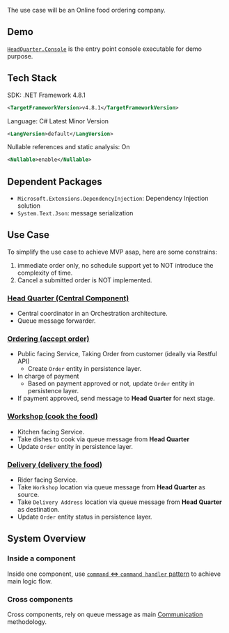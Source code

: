 The use case will be an Online food ordering company.
## Demo

[`HeadQuarter.Console`](../Src/HeadQuarter.Console/Program.cs) is the entry point console executable for demo purpose.
## Tech Stack

SDK: .NET Framework 4.8.1
```XML
<TargetFrameworkVersion>v4.8.1</TargetFrameworkVersion>
```

Language: C# Latest Minor Version
```XML
<LangVersion>default</LangVersion>
```

 Nullable references and static analysis: On
``` XML
<Nullable>enable</Nullable>
```

## Dependent Packages

- `Microsoft.Extensions.DependencyInjection`: Dependency Injection solution
- `System.Text.Json`: message serialization

## Use Case

To simplify the use case to achieve MVP asap, here are some constrains:
1. immediate order only, no schedule support yet to NOT introduce the complexity of time.
2. Cancel a submitted order is NOT implemented.
### [Head Quarter (Central Component)](./domain/Main-Component%20Head-Quarter.md)

- Central coordinator in an Orchestration architecture.
- Queue message forwarder.

### [Ordering (accept order)](./domain/Sub-Component%20Ordering.md)

- Public facing Service, Taking Order from customer (ideally via Restful API)
	- Create `Order` entity in persistence layer.
- In charge of payment
	- Based on payment approved or not, update `Order` entity in persistence layer.
- If payment approved, send message to **Head Quarter** for next stage.

### [Workshop (cook the food)](./domain/Sub-Component%20Workshop.md)

- Kitchen facing Service.
- Take dishes to cook via queue message from **Head Quarter**
- Update `Order` entity in persistence layer.

### [Delivery (delivery the food)](./domain/Sub-Component%20Delivery.md)

- Rider facing Service.
- Take `Workshop`  location via queue message from **Head Quarter** as source.
- Take `Delivery Address` location via queue message from **Head Quarter** as destination.
- Update `Order` entity status in persistence layer.

## System Overview

### Inside a component

Inside one component, use [`command` <=> `command handler` pattern](./core/Command%20Handler%20Pattern.md) to achieve main logic flow.
### Cross components

Cross components, rely on queue message as main [Communication](./infrastructure/Communication.md) methodology.